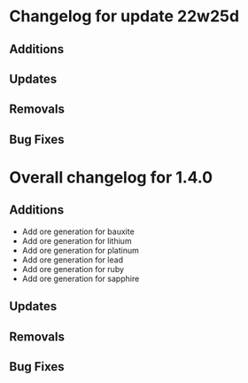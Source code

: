 # Changelog for update 22w25d

## Additions

## Updates

## Removals

## Bug Fixes

# Overall changelog for 1.4.0

## Additions

- Add ore generation for bauxite
- Add ore generation for lithium
- Add ore generation for platinum
- Add ore generation for lead
- Add ore generation for ruby
- Add ore generation for sapphire

## Updates

## Removals

## Bug Fixes
